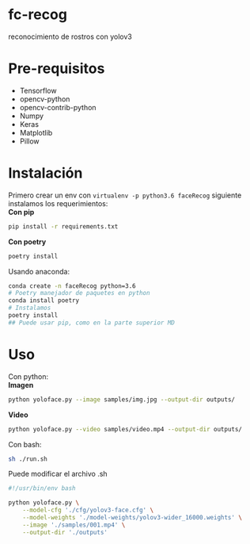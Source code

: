 # fc-recog
reconocimiento de rostros con yolov3

# Pre-requisitos
- Tensorflow
- opencv-python
- opencv-contrib-python
- Numpy
- Keras
- Matplotlib
- Pillow

# Instalación
Primero crear un env con `virtualenv -p python3.6 faceRecog`
siguiente instalamos los requerimientos:  
**Con pip**  

``` bash
pip install -r requirements.txt
```
**Con poetry**
``` bash
poetry install
```
Usando anaconda:
``` bash
conda create -n faceRecog python=3.6
# Poetry manejador de paquetes en python
conda install poetry   
# Instalamos
poetry install
## Puede usar pip, como en la parte superior MD
```
# Uso
Con python:  
**Imagen**
```bash
python yoloface.py --image samples/img.jpg --output-dir outputs/
```
**Video**
```bash
python yoloface.py --video samples/video.mp4 --output-dir outputs/
```
Con bash:
```bash
sh ./run.sh
```
Puede modificar el archivo .sh
```bash
#!/usr/bin/env bash

python yoloface.py \
    --model-cfg './cfg/yolov3-face.cfg' \
    --model-weights './model-weights/yolov3-wider_16000.weights' \
    --image './samples/001.mp4' \
    --output-dir './outputs'
```
